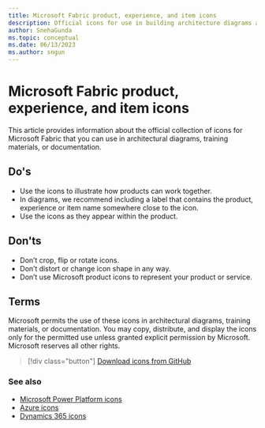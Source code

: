 ```yaml
---
title: Microsoft Fabric product, experience, and item icons
description: Official icons for use in building architecture diagrams and illustrations for Microsoft Fabric.
author: SnehaGunda
ms.topic: conceptual
ms.date: 06/13/2023
ms.author: sngun
---
```


# Microsoft Fabric product, experience, and item icons

This article provides information about the official collection of icons for Microsoft Fabric that you can use in architectural diagrams, training materials, or documentation.

## Do's

* Use the icons to illustrate how products can work together.
* In diagrams, we recommend including a label that contains the product, experience or item name somewhere close to the icon.
* Use the icons as they appear within the product.

## Don'ts

* Don’t crop, flip or rotate icons.
* Don’t distort or change icon shape in any way.
* Don’t use Microsoft product icons to represent your product or service.

## Terms

Microsoft permits the use of these icons in architectural diagrams, training materials, or documentation. You may copy, distribute, and display the icons only for the permitted use unless granted explicit permission by Microsoft. Microsoft reserves all other rights.

> [!div class="button"]
> [Download icons from GitHub](https://github.com/microsoft/fabric-samples/blob/main/docs-samples/Icons.zip)

### See also

* [Microsoft Power Platform icons](/power-platform/guidance/icons)
* [Azure icons](/azure/architecture/icons)
* [Dynamics 365 icons](/dynamics365/get-started/icons)